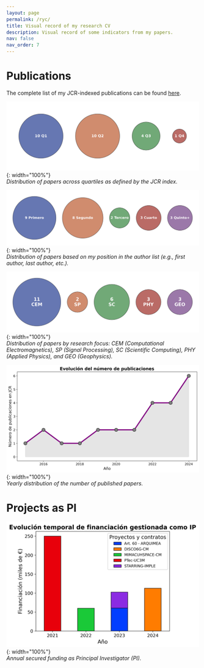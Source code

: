 ```yaml
---
layout: page
permalink: /ryc/
title: Visual record of my research CV
description: Visual record of some indicators from my papers.
nav: false
nav_order: 7
---
```


# Publications 

The complete list of my JCR-indexed publications can be found [here](https://aamorm.github.io/publications/).

![Q](/assets/img/ryc/200JCRQ.png){: width="100%"}  
_Distribution of papers across quartiles as defined by the JCR index._

![Q](/assets/img/ryc/201JCR_autores.png){: width="100%"}  
_Distribution of papers based on my position in the author list (e.g., first author, last author, etc.)._

![Q](/assets/img/ryc/202JCR_lineas.png){: width="100%"}  
_Distribution of papers by research focus: CEM (Computational Electromagnetics), SP (Signal Processing), SC (Scientific Computing), PHY (Applied Physics), and GEO (Geophysics)._

![Q](/assets/img/ryc/203JCR_anos.png){: width="100%"}  
_Yearly distribution of the number of published papers._

# Projects as PI

![Q](/assets/img/ryc/206Funding.png){: width="100%"}  
_Annual secured funding as Principal Investigator (PI)._
